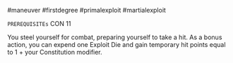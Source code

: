 #maneuver #firstdegree #primalexploit #martialexploit

`PREREQUISITEs`
CON 11

You steel yourself for combat, preparing yourself to take a hit. As a bonus action, you can expend one Exploit Die and gain temporary hit points equal to 1 + your Constitution modifier.